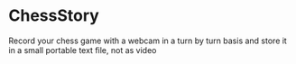 # ChessStory
Record your chess game with a webcam in a turn by turn basis and store it in a small portable text file, not as video
